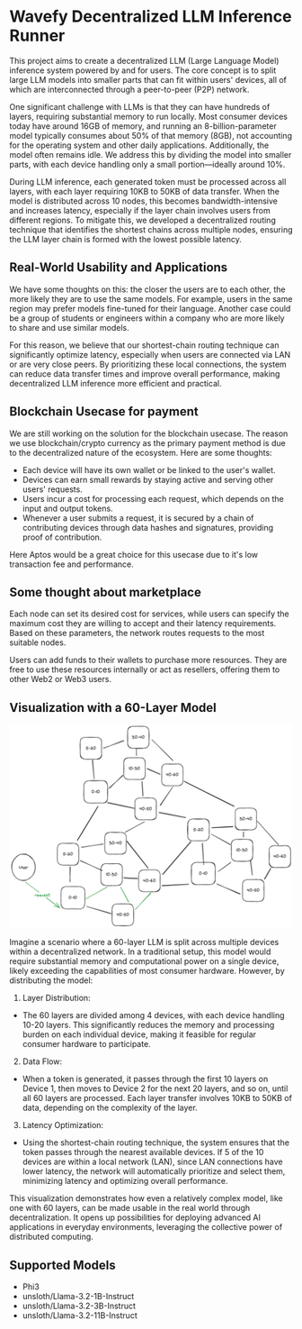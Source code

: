 # Wavefy Decentralized LLM Inference Runner

This project aims to create a decentralized LLM (Large Language Model) inference system powered by and for users. The core concept is to split large LLM models into smaller parts that can fit within users' devices, all of which are interconnected through a peer-to-peer (P2P) network.

One significant challenge with LLMs is that they can have hundreds of layers, requiring substantial memory to run locally. Most consumer devices today have around 16GB of memory, and running an 8-billion-parameter model typically consumes about 50% of that memory (8GB), not accounting for the operating system and other daily applications. Additionally, the model often remains idle. We address this by dividing the model into smaller parts, with each device handling only a small portion—ideally around 10%.

During LLM inference, each generated token must be processed across all layers, with each layer requiring 10KB to 50KB of data transfer. When the model is distributed across 10 nodes, this becomes bandwidth-intensive and increases latency, especially if the layer chain involves users from different regions. To mitigate this, we developed a decentralized routing technique that identifies the shortest chains across multiple nodes, ensuring the LLM layer chain is formed with the lowest possible latency.

## Real-World Usability and Applications

We have some thoughts on this: the closer the users are to each other, the more likely they are to use the same models. For example, users in the same region may prefer models fine-tuned for their language. Another case could be a group of students or engineers within a company who are more likely to share and use similar models.

For this reason, we believe that our shortest-chain routing technique can significantly optimize latency, especially when users are connected via LAN or are very close peers. By prioritizing these local connections, the system can reduce data transfer times and improve overall performance, making decentralized LLM inference more efficient and practical.

## Blockchain Usecase for payment

We are still working on the solution for the blockchain usecase. The reason we use blockchain/crypto currency as the primary payment method is due to the decentralized nature of the ecosystem.
Here are some thoughts:
- Each device will have its own wallet or be linked to the user's wallet.
- Devices can earn small rewards by staying active and serving other users' requests.
- Users incur a cost for processing each request, which depends on the input and output tokens.
- Whenever a user submits a request, it is secured by a chain of contributing devices through data hashes and signatures, providing proof of contribution.

Here Aptos would be a great choice for this usecase due to it's low transaction fee and performance. 

## Some thought about marketplace

Each node can set its desired cost for services, while users can specify the maximum cost they are willing to accept and their latency requirements. Based on these parameters, the network routes requests to the most suitable nodes.

Users can add funds to their wallets to purchase more resources. They are free to use these resources internally or act as resellers, offering them to other Web2 or Web3 users.

## Visualization with a 60-Layer Model

![Architecture](./docs/architecture.excalidraw.png)

Imagine a scenario where a 60-layer LLM is split across multiple devices within a decentralized network. In a traditional setup, this model would require substantial memory and computational power on a single device, likely exceeding the capabilities of most consumer hardware. However, by distributing the model:

1. Layer Distribution:

- The 60 layers are divided among 4 devices, with each device handling 10-20 layers. This significantly reduces the memory and processing burden on each individual device, making it feasible for regular consumer hardware to participate.

2. Data Flow:

- When a token is generated, it passes through the first 10 layers on Device 1, then moves to Device 2 for the next 20 layers, and so on, until all 60 layers are processed. Each layer transfer involves 10KB to 50KB of data, depending on the complexity of the layer.

3. Latency Optimization:

- Using the shortest-chain routing technique, the system ensures that the token passes through the nearest available devices. If 5 of the 10 devices are within a local network (LAN), since LAN connections have lower latency, the network will automatically prioritize and select them, minimizing latency and optimizing overall performance.

This visualization demonstrates how even a relatively complex model, like one with 60 layers, can be made usable in the real world through decentralization. It opens up possibilities for deploying advanced AI applications in everyday environments, leveraging the collective power of distributed computing.

## Supported Models

- Phi3
- unsloth/Llama-3.2-1B-Instruct
- unsloth/Llama-3.2-3B-Instruct
- unsloth/Llama-3.2-11B-Instruct
